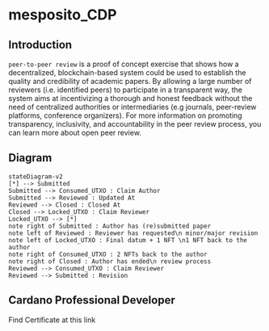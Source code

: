 # mesposito_CDP

## Introduction
`peer-to-peer review` is a proof of concept exercise that shows how a decentralized, blockchain-based system could be used to establish the quality and credibility of academic papers. By allowing a large number of reviewers (i.e. identified peers) to participate in a transparent way, the system aims at incentivizing a thorough and honest feedback without the need of centralized authorities or intermediaries (e.g journals, peer-review platforms, conference organizers). For more information on promoting transparency, inclusivity, and accountability in the peer review process, you can learn more about open peer review.

## Diagram

```mermaid
stateDiagram-v2
[*] --> Submitted
Submitted --> Consumed_UTXO : Claim Author
Submitted --> Reviewed : Updated At
Reviewed --> Closed : Closed At
Closed --> Locked_UTXO : Claim Reviewer
Locked_UTXO --> [*]
note right of Submitted : Author has (re)submitted paper
note left of Reviewed : Reviewer has requested\n minor/major revision
note left of Locked_UTXO : Final datum + 1 NFT \n1 NFT back to the author
note right of Consumed_UTXO : 2 NFTs back to the author
note right of Closed : Author has ended\n review process
Reviewed --> Consumed_UTXO : Claim Reviewer
Reviewed --> Submitted : Revision   
```

## Cardano Professional Developer 
Find Certificate at this link
